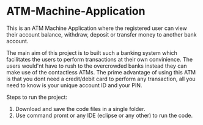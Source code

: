 # ATM-Machine-Application
This is an ATM Machine Application where the registered user can view their account balance, withdraw, deposit or transfer money to another bank account.

The main aim of this project is to built such a banking system which facilitates the users to perform transactions at their own convinience. The users would'nt have to rush to the overcrowded banks instead they can make use of the contactless ATMs. The prime advantage of using this ATM is that you dont need a credit/debit card to perform any transaction, all you need to know is your unique account ID and your PIN.

Steps to run the project:
1. Download and save the code files in a single folder.
2. Use command promt or any IDE (eclipse or any other) to run the code.
